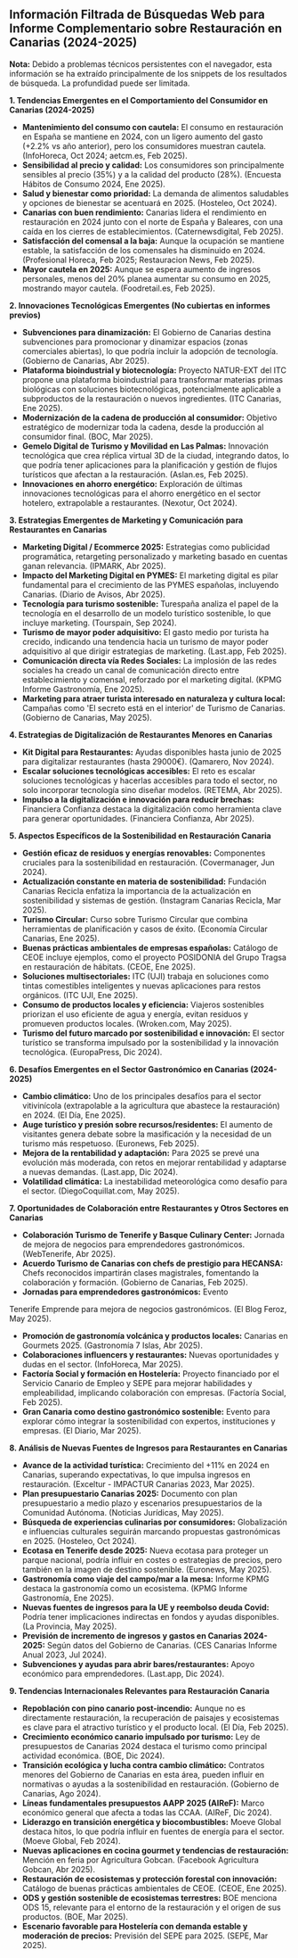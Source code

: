 ## Información Filtrada de Búsquedas Web para Informe Complementario sobre Restauración en Canarias (2024-2025)

**Nota:** Debido a problemas técnicos persistentes con el navegador, esta información se ha extraído principalmente de los snippets de los resultados de búsqueda. La profundidad puede ser limitada.

**1. Tendencias Emergentes en el Comportamiento del Consumidor en Canarias (2024-2025)**

*   **Mantenimiento del consumo con cautela:** El consumo en restauración en España se mantiene en 2024, con un ligero aumento del gasto (+2.2% vs año anterior), pero los consumidores muestran cautela. (InfoHoreca, Oct 2024; aetcm.es, Feb 2025).
*   **Sensibilidad al precio y calidad:** Los consumidores son principalmente sensibles al precio (35%) y a la calidad del producto (28%). (Encuesta Hábitos de Consumo 2024, Ene 2025).
*   **Salud y bienestar como prioridad:** La demanda de alimentos saludables y opciones de bienestar se acentuará en 2025. (Hosteleo, Oct 2024).
*   **Canarias con buen rendimiento:** Canarias lidera el rendimiento en restauración en 2024 junto con el norte de España y Baleares, con una caída en los cierres de establecimientos. (Caternewsdigital, Feb 2025).
*   **Satisfacción del comensal a la baja:** Aunque la ocupación se mantiene estable, la satisfacción de los comensales ha disminuido en 2024. (Profesional Horeca, Feb 2025; Restauracion News, Feb 2025).
*   **Mayor cautela en 2025:** Aunque se espera aumento de ingresos personales, menos del 20% planea aumentar su consumo en 2025, mostrando mayor cautela. (Foodretail.es, Feb 2025).

**2. Innovaciones Tecnológicas Emergentes (No cubiertas en informes previos)**

*   **Subvenciones para dinamización:** El Gobierno de Canarias destina subvenciones para promocionar y dinamizar espacios (zonas comerciales abiertas), lo que podría incluir la adopción de tecnología. (Gobierno de Canarias, Abr 2025).
*   **Plataforma bioindustrial y biotecnología:** Proyecto NATUR-EXT del ITC propone una plataforma bioindustrial para transformar materias primas biológicas con soluciones biotecnológicas, potencialmente aplicable a subproductos de la restauración o nuevos ingredientes. (ITC Canarias, Ene 2025).
*   **Modernización de la cadena de producción al consumidor:** Objetivo estratégico de modernizar toda la cadena, desde la producción al consumidor final. (BOC, Mar 2025).
*   **Gemelo Digital de Turismo y Movilidad en Las Palmas:** Innovación tecnológica que crea réplica virtual 3D de la ciudad, integrando datos, lo que podría tener aplicaciones para la planificación y gestión de flujos turísticos que afectan a la restauración. (Aslan.es, Feb 2025).
*   **Innovaciones en ahorro energético:** Exploración de últimas innovaciones tecnológicas para el ahorro energético en el sector hotelero, extrapolable a restaurantes. (Nexotur, Oct 2024).

**3. Estrategias Emergentes de Marketing y Comunicación para Restaurantes en Canarias**

*   **Marketing Digital / Ecommerce 2025:** Estrategias como publicidad programática, retargeting personalizado y marketing basado en cuentas ganan relevancia. (IPMARK, Abr 2025).
*   **Impacto del Marketing Digital en PYMES:** El marketing digital es pilar fundamental para el crecimiento de las PYMES españolas, incluyendo Canarias. (Diario de Avisos, Abr 2025).
*   **Tecnología para turismo sostenible:** Turespaña analiza el papel de la tecnología en el desarrollo de un modelo turístico sostenible, lo que incluye marketing. (Tourspain, Sep 2024).
*   **Turismo de mayor poder adquisitivo:** El gasto medio por turista ha crecido, indicando una tendencia hacia un turismo de mayor poder adquisitivo al que dirigir estrategias de marketing. (Last.app, Feb 2025).
*   **Comunicación directa vía Redes Sociales:** La implosión de las redes sociales ha creado un canal de comunicación directo entre establecimiento y comensal, reforzado por el marketing digital. (KPMG Informe Gastronomía, Ene 2025).
*   **Marketing para atraer turista interesado en naturaleza y cultura local:** Campañas como 'El secreto está en el interior' de Turismo de Canarias. (Gobierno de Canarias, May 2025).

**4. Estrategias de Digitalización de Restaurantes Menores en Canarias**

*   **Kit Digital para Restaurantes:** Ayudas disponibles hasta junio de 2025 para digitalizar restaurantes (hasta 29000€). (Qamarero, Nov 2024).
*   **Escalar soluciones tecnológicas accesibles:** El reto es escalar soluciones tecnológicas y hacerlas accesibles para todo el sector, no solo incorporar tecnología sino diseñar modelos. (RETEMA, Abr 2025).
*   **Impulso a la digitalización e innovación para reducir brechas:** Financiera Confianza destaca la digitalización como herramienta clave para generar oportunidades. (Financiera Confianza, Abr 2025).

**5. Aspectos Específicos de la Sostenibilidad en Restauración Canaria**

*   **Gestión eficaz de residuos y energías renovables:** Componentes cruciales para la sostenibilidad en restauración. (Covermanager, Jun 2024).
*   **Actualización constante en materia de sostenibilidad:** Fundación Canarias Recicla enfatiza la importancia de la actualización en sostenibilidad y sistemas de gestión. (Instagram Canarias Recicla, Mar 2025).
*   **Turismo Circular:** Curso sobre Turismo Circular que combina herramientas de planificación y casos de éxito. (Economía Circular Canarias, Ene 2025).
*   **Buenas prácticas ambientales de empresas españolas:** Catálogo de CEOE incluye ejemplos, como el proyecto POSIDONIA del Grupo Tragsa en restauración de hábitats. (CEOE, Ene 2025).
*   **Soluciones multisectoriales:** ITC (UJI) trabaja en soluciones como tintas comestibles inteligentes y nuevas aplicaciones para restos orgánicos. (ITC UJI, Ene 2025).
*   **Consumo de productos locales y eficiencia:** Viajeros sostenibles priorizan el uso eficiente de agua y energía, evitan residuos y promueven productos locales. (Wroken.com, May 2025).
*   **Turismo del futuro marcado por sostenibilidad e innovación:** El sector turístico se transforma impulsado por la sostenibilidad y la innovación tecnológica. (EuropaPress, Dic 2024).

**6. Desafíos Emergentes en el Sector Gastronómico en Canarias (2024-2025)**

*   **Cambio climático:** Uno de los principales desafíos para el sector vitivinícola (extrapolable a la agricultura que abastece la restauración) en 2024. (El Día, Ene 2025).
*   **Auge turístico y presión sobre recursos/residentes:** El aumento de visitantes genera debate sobre la masificación y la necesidad de un turismo más respetuoso. (Euronews, Feb 2025).
*   **Mejora de la rentabilidad y adaptación:** Para 2025 se prevé una evolución más moderada, con retos en mejorar rentabilidad y adaptarse a nuevas demandas. (Last.app, Dic 2024).
*   **Volatilidad climática:** La inestabilidad meteorológica como desafío para el sector. (DiegoCoquillat.com, May 2025).

**7. Oportunidades de Colaboración entre Restaurantes y Otros Sectores en Canarias**

*   **Colaboración Turismo de Tenerife y Basque Culinary Center:** Jornada de mejora de negocios para emprendedores gastronómicos. (WebTenerife, Abr 2025).
*   **Acuerdo Turismo de Canarias con chefs de prestigio para HECANSA:** Chefs reconocidos impartirán clases magistrales, fomentando la colaboración y formación. (Gobierno de Canarias, Feb 2025).
*   **Jornadas para emprendedores gastronómicos:** Evento 

Tenerife Emprende para mejora de negocios gastronómicos. (El Blog Feroz, May 2025).
*   **Promoción de gastronomía volcánica y productos locales:** Canarias en Gourmets 2025. (Gastronomía 7 Islas, Abr 2025).
*   **Colaboraciones influencers y restaurantes:** Nuevas oportunidades y dudas en el sector. (InfoHoreca, Mar 2025).
*   **Factoría Social y formación en Hostelería:** Proyecto financiado por el Servicio Canario de Empleo y SEPE para mejorar habilidades y empleabilidad, implicando colaboración con empresas. (Factoría Social, Feb 2025).
*   **Gran Canaria como destino gastronómico sostenible:** Evento para explorar cómo integrar la sostenibilidad con expertos, instituciones y empresas. (El Diario, Mar 2025).

**8. Análisis de Nuevas Fuentes de Ingresos para Restaurantes en Canarias**

*   **Avance de la actividad turística:** Crecimiento del +11% en 2024 en Canarias, superando expectativas, lo que impulsa ingresos en restauración. (Exceltur - IMPACTUR Canarias 2023, Mar 2025).
*   **Plan presupuestario Canarias 2025:** Documento con plan presupuestario a medio plazo y escenarios presupuestarios de la Comunidad Autónoma. (Noticias Jurídicas, May 2025).
*   **Búsqueda de experiencias culinarias por consumidores:** Globalización e influencias culturales seguirán marcando propuestas gastronómicas en 2025. (Hosteleo, Oct 2024).
*   **Ecotasa en Tenerife desde 2025:** Nueva ecotasa para proteger un parque nacional, podría influir en costes o estrategias de precios, pero también en la imagen de destino sostenible. (Euronews, May 2025).
*   **Gastronomía como viaje del campo/mar a la mesa:** Informe KPMG destaca la gastronomía como un ecosistema. (KPMG Informe Gastronomía, Ene 2025).
*   **Nuevas fuentes de ingresos para la UE y reembolso deuda Covid:** Podría tener implicaciones indirectas en fondos y ayudas disponibles. (La Provincia, May 2025).
*   **Previsión de incremento de ingresos y gastos en Canarias 2024-2025:** Según datos del Gobierno de Canarias. (CES Canarias Informe Anual 2023, Jul 2024).
*   **Subvenciones y ayudas para abrir bares/restaurantes:** Apoyo económico para emprendedores. (Last.app, Dic 2024).

**9. Tendencias Internacionales Relevantes para Restauración Canaria**

*   **Repoblación con pino canario post-incendio:** Aunque no es directamente restauración, la recuperación de paisajes y ecosistemas es clave para el atractivo turístico y el producto local. (El Día, Feb 2025).
*   **Crecimiento económico canario impulsado por turismo:** Ley de presupuestos de Canarias 2024 destaca el turismo como principal actividad económica. (BOE, Dic 2024).
*   **Transición ecológica y lucha contra cambio climático:** Contratos menores del Gobierno de Canarias en esta área, pueden influir en normativas o ayudas a la sostenibilidad en restauración. (Gobierno de Canarias, Ago 2024).
*   **Líneas fundamentales presupuestos AAPP 2025 (AIReF):** Marco económico general que afecta a todas las CCAA. (AIReF, Dic 2024).
*   **Liderazgo en transición energética y biocombustibles:** Moeve Global destaca hitos, lo que podría influir en fuentes de energía para el sector. (Moeve Global, Feb 2024).
*   **Nuevas aplicaciones en cocina gourmet y tendencias de restauración:** Mención en feria por Agricultura Gobcan. (Facebook Agricultura Gobcan, Abr 2025).
*   **Restauración de ecosistemas y protección forestal con innovación:** Catálogo de buenas prácticas ambientales de CEOE. (CEOE, Ene 2025).
*   **ODS y gestión sostenible de ecosistemas terrestres:** BOE menciona ODS 15, relevante para el entorno de la restauración y el origen de sus productos. (BOE, Mar 2025).
*   **Escenario favorable para Hostelería con demanda estable y moderación de precios:** Previsión del SEPE para 2025. (SEPE, Mar 2025).

